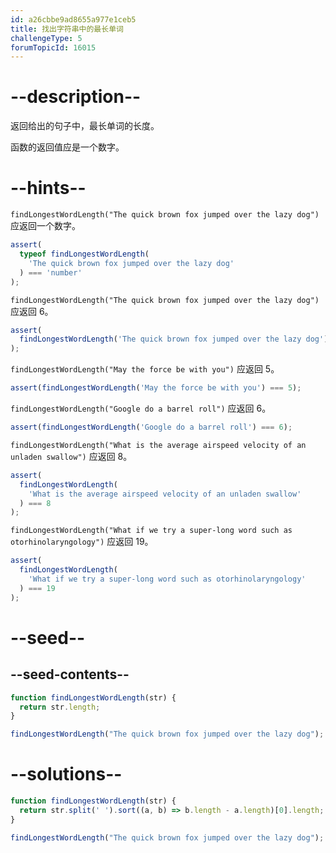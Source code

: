 ```yaml
---
id: a26cbbe9ad8655a977e1ceb5
title: 找出字符串中的最长单词
challengeType: 5
forumTopicId: 16015
---
```


# --description--

返回给出的句子中，最长单词的长度。

函数的返回值应是一个数字。

# --hints--

`findLongestWordLength("The quick brown fox jumped over the lazy dog")` 应返回一个数字。

```js
assert(
  typeof findLongestWordLength(
    'The quick brown fox jumped over the lazy dog'
  ) === 'number'
);
```

`findLongestWordLength("The quick brown fox jumped over the lazy dog")` 应返回 6。

```js
assert(
  findLongestWordLength('The quick brown fox jumped over the lazy dog') === 6
);
```

`findLongestWordLength("May the force be with you")` 应返回 5。

```js
assert(findLongestWordLength('May the force be with you') === 5);
```

`findLongestWordLength("Google do a barrel roll")` 应返回 6。

```js
assert(findLongestWordLength('Google do a barrel roll') === 6);
```

`findLongestWordLength("What is the average airspeed velocity of an unladen swallow")` 应返回 8。

```js
assert(
  findLongestWordLength(
    'What is the average airspeed velocity of an unladen swallow'
  ) === 8
);
```

`findLongestWordLength("What if we try a super-long word such as otorhinolaryngology")` 应返回 19。

```js
assert(
  findLongestWordLength(
    'What if we try a super-long word such as otorhinolaryngology'
  ) === 19
);
```

# --seed--

## --seed-contents--

```js
function findLongestWordLength(str) {
  return str.length;
}

findLongestWordLength("The quick brown fox jumped over the lazy dog");
```

# --solutions--

```js
function findLongestWordLength(str) {
  return str.split(' ').sort((a, b) => b.length - a.length)[0].length;
}

findLongestWordLength("The quick brown fox jumped over the lazy dog");
```
